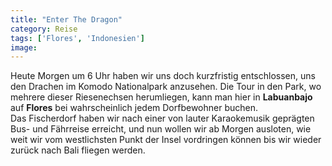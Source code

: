 ```yaml
---
title: "Enter The Dragon"
category: Reise
tags: ['Flores', 'Indonesien']
image: 
---
```


Heute Morgen um 6 Uhr haben wir uns doch kurzfristig entschlossen, uns den Drachen im Komodo Nationalpark anzusehen. Die Tour in den Park, wo mehrere dieser Riesenechsen herumliegen, kann man hier in **Labuanbajo** auf **Flores** bei wahrscheinlich jedem Dorfbewohner buchen.  
Das Fischerdorf haben wir nach einer von lauter Karaokemusik geprägten Bus- und Fährreise erreicht, und nun wollen wir ab Morgen ausloten, wie weit wir vom westlichsten Punkt der Insel vordringen können bis wir wieder zurück nach Bali fliegen werden.